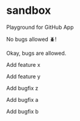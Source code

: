 # sandbox

Playground for GitHub App

No bugs allowed :beetle:!

Okay, bugs are allowed.

Add feature x

Add feature y

Add bugfix z

Add bugfix a

Add bugfix b